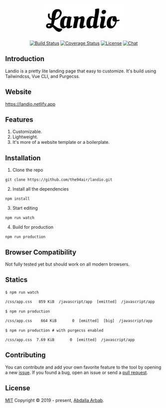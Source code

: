 <p align="center">
  <img src="src/images/landio.svg?sanitize=true" alt="Landio" title="Landio" height="100" />
</p>

<p align="center">
  <a href="https://circleci.com/gh/the94air/landio/tree/master"><img src="https://img.shields.io/circleci/project/github/the94air/landio/master.svg?sanitize=true" alt="Build Status"></a>
  <a href="https://codecov.io/github/the94air/landio?branch=master"><img src="https://img.shields.io/codecov/c/github/the94air/landio/master.svg?sanitize=true" alt="Coverage Status"></a>
  <a href="https://github.com/the94air/landio/blob/master/LICENSE"><img src="https://img.shields.io/github/license/the94air/landio.svg?sanitize=true" alt="License"></a>
  <a href=""><img src="https://img.shields.io/badge/chat-on%20discord-7289da.svg?sanitize=true" alt="Chat"></a>
</p>

## Introduction
Landio is a pretty lite landing page that easy to customize. It's build using Tailwindcss, Vue CLI, and Purgecss.

## Website
https://landio.netlify.app

## Features
1. Customizable.
2. Lightweight.
3. It's more of a website template or a boilerplate.

## Installation
1. Clone the repo
```
git clone https://github.com/the94air/landio.git
```
2. Install all the dependencies
```
npm install
```
3. Start editing
```
npm run watch
```
4. Build for production
```
npm run production
```

## Browser Compatibility
Not fully tested yet but should work on all modern browsers.

## Statics
`$ npm run watch`  
```
/css/app.css   859 KiB  /javascript/app  [emitted]  /javascript/app
```

`$ npm run production`  
```
/css/app.css    664 KiB       0  [emitted]  [big]  /javascript/app
```

`$ npm run production # with purgecss enabled`  
```
/css/app.css  7.69 KiB       0  [emitted]  /javascript/app
```

## Contributing
You can contribute and add your own favorite feature to the tool by opening a new [issue](https://github.com/the94air/landio/issues). If you found a bug, open an issue or send a [pull request](https://github.com/the94air/landio/pulls).

## License
[MIT](https://github.com/the94air/landio/blob/master/LICENSE) Copyright © 2019 - present, [Abdalla Arbab](https://abdalla.js.org).